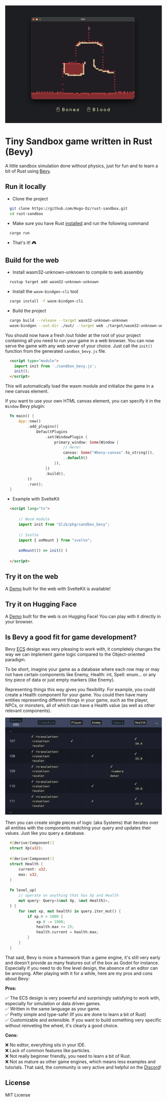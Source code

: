 <p align="center"><img src="screenshots/thumbnail.png"/></p>

# Tiny Sandbox game written in Rust (Bevy)

A little sandbox simulation done without physics, just for fun and to learn a bit of Rust using [Bevy](https://bevyengine.org/).

## Run it locally

- Clone the project

```bash
  git clone https://github.com/Hugo-Dz/rust-sandbox.git
  cd rust-sandbox
```

- Make sure you have Rust [installed](https://www.rust-lang.org/tools/install) and run the following command

```bash
  cargo run
```

- That's it! 🎮

## Build for the web

- Install wasm32-unknown-unknown to compile to web assembly

```bash
  rustup target add wasm32-unknown-unknown
```

- Install the `wasm-bindgen-cli` tool

```bash
  cargo install -f wasm-bindgen-cli
```

- Build the project

```bash
  cargo build --release --target wasm32-unknown-unknown
  wasm-bindgen --out-dir ./out/ --target web ./target/wasm32-unknown-unknown/release/sandbox_bevy.wasm
```

You should now have a fresh /out folder at the root of your project containing all you need to run your game in a web browser. You can now serve the game with any web server of your choice. Just call the `init()` function from the generated `sandbox_bevy.js` file.

```html
  <script type="module">
    import init from './sandbox_bevy.js';
    init();
  </script>
```

This will automatically load the wasm module and initialize the game in a new canvas element.

If you want to use your own HTML canvas element, you can specify it in the `Window` Bevy plugin:
  
```rust
  fn main() {
      App::new()
          .add_plugins((
              DefaultPlugins
                  .set(WindowPlugin {
                      primary_window: Some(Window {
                          // Here!
                          canvas: Some("#bevy-canvas".to_string()),
                          ..default()
                      }),
                  })
                  .build(),
          ))
          .run();
  }
```

- Example with SvelteKit

```html
  <script lang="ts">

      // Wasm module
      import init from "$lib/pkg/sandbox_bevy";

      // Svelte
      import { onMount } from "svelte";

      onMount(() => init() )

  </script>
```

## Try it on the web

A [Demo](https://rustsandbox.com) built for the web with SvelteKit is available!

## Try it on Hugging Face

A [Demo](https://huggingface.co/spaces/HugoDzz/rust-sandbox) built for the web is on Hugging Face! You can play with it directly in your browser.

## Is Bevy a good fit for game development?

Bevy [ECS](https://bevy-cheatbook.github.io/programming/intro-data.html) design was very pleasing to work with, it completely changes the way we can implement game logic compared to the Object-oriented paradigm.

To be short, imagine your game as a database where each row may or may not have certain components like Enemy, Health: int, Spell: enum... or any tiny piece of data or just empty markers (like Enemy).

Representing things this way gives you flexibility. For example, you could create a Health component for your game.
You could then have many entities representing different things in your game, such as the player, NPCs, or monsters, all of which can have a Health value (as well as other relevant components).

<p align="center"><img src="screenshots/data.png"/></p>

Then you can create single pieces of logic (aka Systems) that iterates over all entities with the components matching your query and updates their values. Just like you query a database.

```rust
  #[derive(Component)]
  struct Xp(u32);

  #[derive(Component)]
  struct Health {
      current: u32,
      max: u32,
  }

  fn level_up(
      // operate on anything that has Xp and Health
      mut query: Query<(&mut Xp, &mut Health)>,
  ) {
      for (mut xp, mut health) in query.iter_mut() {
          if xp.0 > 1000 {
              xp.0 -= 1000;
              health.max += 25;
              health.current = health.max;
          }
      }
  }
```

That said, Bevy is more a framework than a game engine, it's still very early and doesn't provide as many features out of the box as Godot for instance. Especially if you need to do fine level design, the absence of an editor can be annoying.
After playing with it for a while, here are my pros and cons about Bevy:

**Pros:**

✅ The ECS design is very powerful and surprisingly satisfying to work with, especially for simulation or data driven games.  
✅ Written in the same language as your game.  
✅ Pretty simple and type-safe! (If you are done to learn a bit of Rust)  
✅ Customizable and extensible. If you want to build something very specific without reinveting the wheel, it's clearly a good choice.  


**Cons:**

❌ No editor, everything sits in your IDE.  
❌ Lack of common features like particles.  
❌ Not really beginner friendly, you need to learn a bit of Rust.  
❌ Not as mature as other game engines, which means less examples and tutorials. That said, the community is very active and helpful on the [Discord](https://discord.gg/bevy)!

## License

MIT License